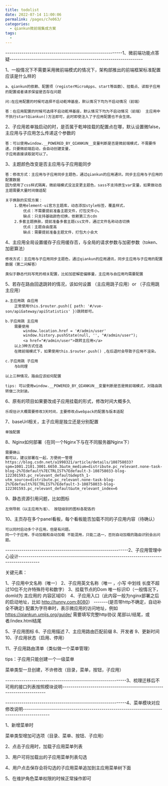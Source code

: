 ```yaml
---
title: todolist
date: 2022-07-14 11:00:06
permalink: /pages/c7e063/
categories:
  - qiankun微前端集成方案
tags:
  - 
---
```


----------------------------------------------------------1、微前端功能点答疑------------------------------------------------------------------

1、一般情况下不需要采用微前端模式的情况下，架构部推出的前端框架标准配置应该是什么样的

    a、qiankun的依赖、配置项（registerMicroApps、start等函数）、挂载点、读取子应用的配置或者请求保留是否存在问题

    问:在应用配置的时候可选择不启动乾坤基座，默认情况下均为不启动情况（前端）

    答：在应用配置的时候可选择不启动乾坤基座，默认情况下均为不启动情况（前端） 主应用中 不执行startQiankun()方法即可，此时即使注入了子应用配置也不会生效。

2、子应用若单独启动的时，是否属于乾坤挂载的配置点在哪，默认设置微false，主应用与子应用怎么传递这个参数的

    答：可以使用window.__POWERED_BY_QIANKUN__变量判断是否是微前端模式，不需要传递，只要微前端启动，会自动创建变量，
    子应用直接读取就可以了。

3、主题颜色改变是否主应用与子应用能同步

    答：修改方式：主应用与子应用同步主题色，通过qiankun的应用通讯，同步主应用与子应用的配置数据
    因为使用了css样式隔离，微前端模式没法变更主题色，sass不支持原生var变量，如果做动态主题需要大量时间做适配

    关于换肤的实现方案：
        1.使用element-ui官方主题库，动态添加style标签，覆盖样式，
            优点：不需要提前准备主题文件，打包文件小。
            缺点：只支持基础颜色切换，依赖第三方cdn
        2.多套主题换肤，提前准备多套主题css文件，通过文件名称动态切换
            优点：主题自由度高
            缺点：需要提前准备主题文件，打包大小会大

4、主应用全局设置缓存子应用缓存否，与全局的请求参数与加密参数（token、加密算法）

    修改方式：主应用与子应用同步主题色，通过qiankun的应用通讯，同步主应用与子应用的配置数据（第二问解答）
      
    类似于静态代码写死的相关配置，比如加密解密偏移量，主应用与自应用均需要配置

5、若存在路由回退跳转的情况，该如何设置 （主应用跳子应用）or （子应用跳主应用）

    a.主应用跳 自应用
        正常使用this.$router.push({ path: '#/vue-son/apiGateway/apiStatistics' })跳转即可。

    b.子应用跳 主应用
        需要使用
            window.location.href = '#/admin/user'
            window.history.pushState(null, '', "#/admin/user");
            <a href="#/admin/user">跳转主应用</a>
        以上3种方式任选
        在微前端模式下，如果使用this.$router.push() ,在后退时会导致子应用不渲染。

    c.子应用跳 子应用
        与b同理

    以上三种情况，路由应该如何配置

    tips: 可以使用window.__POWERED_BY_QIANKUN__变量判断是否是微前端模式，对路由跳转做二次封装。

6、原有的项目如果要改成子应用挂载的形式，修改时间大概多久

    乐观估计大概需要修改3天时间，主要修改点webpack的配置与版本适配

7、baseUrl相关，主子应用是独立还是分别配置

    单独配置

8、Nginx如何部署（在同一个Nginx下与在不同服务器Nginx下）

    需要确认
    都可以，建议部署在一起，方便统一管理
    https://blog.csdn.net/a1998321/article/details/108758033?spm=1001.2101.3001.6650.3&utm_medium=distribute.pc_relevant.none-task-blog-2%7Edefault%7ECTRLIST%7Edefault-3-108758033-blog-122301593.pc_relevant_default&depth_1-utm_source=distribute.pc_relevant.none-task-blog-2%7Edefault%7ECTRLIST%7Edefault-3-108758033-blog-122301593.pc_relevant_default&utm_relevant_index=6

9、静态资源引用问题，比如图标

    左侧导航（以主应用为准）、 按钮级别的图标各配各的

10、主页存在多个panel看板，每个看板能否加载不同的子应用内容（待确认）

    可以同时启动多个子应用，但是有问题。
    同一个子应用，手动加载和自动加载 不能混用，只能二选一，否则自动加载的路由识别会出问题。

-------------------------------------------------------------2、子应用管理中心设计----------------------------------------------------------------------------------------

关键元素：

1、子应用中文名称（唯一）
2、子应用英文名称（唯一 ，小写 中划线 长度不超过10位不允许特殊符号和数字）
3、挂载节点的Dom 唯一标识ID（一般情况下，domId为 主应用的 内容区域ID）
4、子应用入口（此内容一般为nginx部署之后的启动地址，比如 <http://tunny.com:8080>）  -------(是否带http不确定，自动补全不确定)
    配置为字符串时，表示微应用的访问地址，例如 <https://qiankun.umijs.org/guide/>
    需要填写完整http协议
    尾部以/结尾，或者/index.html结尾

5、子应用图标
6、子应用描述
7、主应用路由匹配前缀
8、开发者
9、更新时间
10、子应用状态（启用、停用）

11、子应用路由清单（类似做一个菜单管理）

tips：子应用只能创建一个一级菜单

菜单类型一旦创建，不许修改（目录，菜单，按钮，子应用）

------------------------------------------------------------3、梳理迁移后不可用的接口列表按照模块说明----------------------------------------------------------------------

------------------------------------------------------------4、菜单模块对应修改说明-------------------------------------------------------------------------------------------

1、新增菜单时
  
   菜单类型增加可选项（目录、菜单、按钮、子应用）

2、点击子应用时，加载子应用菜单列表

3、用户可将加载出的子应用菜单列表勾选

4、用户点击保存会将勾选的子应用菜单追加到主应用菜单树下面

5、在维护角色菜单权限的时候正常操作即可
